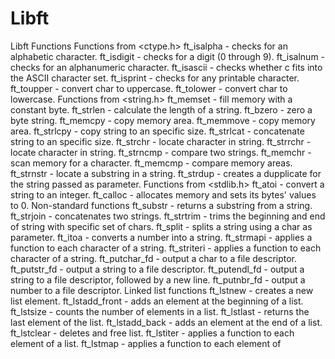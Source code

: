 # Libft
Libft Functions
Functions from <ctype.h>
ft_isalpha - checks for an alphabetic character.
ft_isdigit - checks for a digit (0 through 9).
ft_isalnum - checks for an alphanumeric character.
ft_isascii - checks whether c fits into the ASCII character set.
ft_isprint - checks for any printable character.
ft_toupper - convert char to uppercase.
ft_tolower - convert char to lowercase.
Functions from <string.h>
ft_memset - fill memory with a constant byte.
ft_strlen - calculate the length of a string.
ft_bzero - zero a byte string.
ft_memcpy - copy memory area.
ft_memmove - copy memory area.
ft_strlcpy - copy string to an specific size.
ft_strlcat - concatenate string to an specific size.
ft_strchr - locate character in string.
ft_strrchr - locate character in string.
ft_strncmp - compare two strings.
ft_memchr - scan memory for a character.
ft_memcmp - compare memory areas.
ft_strnstr - locate a substring in a string.
ft_strdup - creates a dupplicate for the string passed as parameter.
Functions from <stdlib.h>
ft_atoi - convert a string to an integer.
ft_calloc - allocates memory and sets its bytes' values to 0.
Non-standard functions
ft_substr - returns a substring from a string.
ft_strjoin - concatenates two strings.
ft_strtrim - trims the beginning and end of string with specific set of chars.
ft_split - splits a string using a char as parameter.
ft_itoa - converts a number into a string.
ft_strmapi - applies a function to each character of a string.
ft_striteri - applies a function to each character of a string.
ft_putchar_fd - output a char to a file descriptor.
ft_putstr_fd - output a string to a file descriptor.
ft_putendl_fd - output a string to a file descriptor, followed by a new line.
ft_putnbr_fd - output a number to a file descriptor.
Linked list functions
ft_lstnew - creates a new list element.
ft_lstadd_front - adds an element at the beginning of a list.
ft_lstsize - counts the number of elements in a list.
ft_lstlast - returns the last element of the list.
ft_lstadd_back - adds an element at the end of a list.
ft_lstclear - deletes and free list.
ft_lstiter - applies a function to each element of a list.
ft_lstmap - applies a function to each element of
